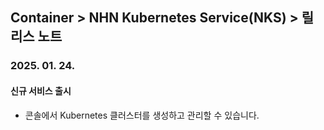 ## Container > NHN Kubernetes Service(NKS) > 릴리스 노트

### 2025. 01. 24.
#### 신규 서비스 출시
* 콘솔에서 Kubernetes 클러스터를 생성하고 관리할 수 있습니다.
